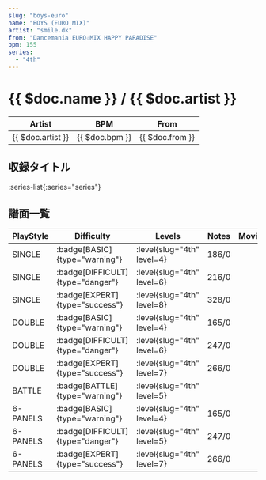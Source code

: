 ```yaml
---
slug: "boys-euro"
name: "BOYS (EURO MIX)"
artist: "smile.dk"
from: "Dancemania EURO☆MIX HAPPY PARADISE"
bpm: 155
series:
  - "4th"
---
```


# {{ $doc.name }} / {{ $doc.artist }}

|Artist|BPM|From|
|------|---|----|
|{{ $doc.artist }}|{{ $doc.bpm }}|{{ $doc.from }}|

## 収録タイトル

:series-list{:series="series"}

## 譜面一覧

|PlayStyle|Difficulty|Levels|Notes|Movie|
|---------|----------|------|-----|-----|
|SINGLE| :badge[BASIC]{type="warning"}|<div class="field is-grouped is-grouped-multiline"> :level{slug="4th" level=4}</div>|186/0||
|SINGLE| :badge[DIFFICULT]{type="danger"}|<div class="field is-grouped is-grouped-multiline"> :level{slug="4th" level=6}</div>|216/0||
|SINGLE| :badge[EXPERT]{type="success"}|<div class="field is-grouped is-grouped-multiline"> :level{slug="4th" level=8}</div>|328/0||
|DOUBLE| :badge[BASIC]{type="warning"}|<div class="field is-grouped is-grouped-multiline"> :level{slug="4th" level=4}</div>|165/0||
|DOUBLE| :badge[DIFFICULT]{type="danger"}|<div class="field is-grouped is-grouped-multiline"> :level{slug="4th" level=6}</div>|247/0||
|DOUBLE| :badge[EXPERT]{type="success"}|<div class="field is-grouped is-grouped-multiline"> :level{slug="4th" level=7}</div>|266/0||
|BATTLE| :badge[BATTLE]{type="warning"}|<div class="field is-grouped is-grouped-multiline"> :level{slug="4th" level=5}</div>|||
|6-PANELS| :badge[BASIC]{type="warning"}|<div class="field is-grouped is-grouped-multiline"> :level{slug="4th" level=4}</div>|165/0||
|6-PANELS| :badge[DIFFICULT]{type="danger"}|<div class="field is-grouped is-grouped-multiline"> :level{slug="4th" level=5}</div>|247/0||
|6-PANELS| :badge[EXPERT]{type="success"}|<div class="field is-grouped is-grouped-multiline"> :level{slug="4th" level=7}</div>|266/0||
